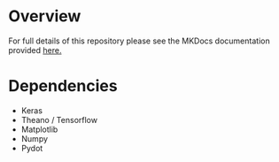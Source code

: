 # Overview

For full details of this repository please see the MKDocs documentation provided [here.](http://dandxy89.github.io/ImageModels/)

# Dependencies

*   Keras
*   Theano / Tensorflow
*   Matplotlib
*   Numpy
*   Pydot
